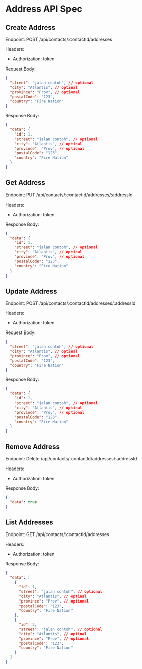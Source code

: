 # Address API Spec

## Create Address

Endpoint: POST /api/contacts/:contactId/addresses

Headers:

- Authorization: token

Request Body:

```json
{
  "street": "jalan contoh", // optional
  "city": "Atlantis", // optinal
  "province": "Prov", // optional
  "postalCode": "123",
  "country": "Fire Nation"
}
```

Response Body:

```json
{
  "data": {
    "id": 1,
    "street": "jalan contoh", // optional
    "city": "Atlantis", // optinal
    "province": "Prov", // optional
    "postalCode": "123",
    "country": "Fire Nation"
  }
}
```

## Get Address

Endpoint: PUT /api/contacts/:contactId/addresses/:addressId

Headers:

- Authorization: token

Response Body:

```json
{
  "data": {
    "id": 1,
    "street": "jalan contoh", // optional
    "city": "Atlantis", // optinal
    "province": "Prov", // optional
    "postalCode": "123",
    "country": "Fire Nation"
  }
}
```

## Update Address

Endpoint: POST /api/contacts/:contactId/addresses/:addressId

Headers:

- Authorization: token

Request Body:

```json
{
  "street": "jalan contoh", // optional
  "city": "Atlantis", // optinal
  "province": "Prov", // optional
  "postalCode": "123",
  "country": "Fire Nation"
}
```

Response Body:

```json
{
  "data": {
    "id": 1,
    "street": "jalan contoh", // optional
    "city": "Atlantis", // optinal
    "province": "Prov", // optional
    "postalCode": "123",
    "country": "Fire Nation"
  }
}
```

## Remove Address

Endpoint: Delete /api/contacts/:contactId/addresses/:addressId

Headers:

- Authorization: token

Response Body:

```json
{
  "data": true
}
```

## List Addresses

Endpoint: GET /api/contacts/:contactId/addresses

Headers:

- Authorization: token

Response Body:

```json
{
  "data": [
    {
      "id": 1,
      "street": "jalan contoh", // optional
      "city": "Atlantis", // optinal
      "province": "Prov", // optional
      "postalCode": "123",
      "country": "Fire Nation"
    },
    {
      "id": 2,
      "street": "jalan contoh", // optional
      "city": "Atlantis", // optinal
      "province": "Prov", // optional
      "postalCode": "123",
      "country": "Fire Nation"
    }
  ]
}
```
